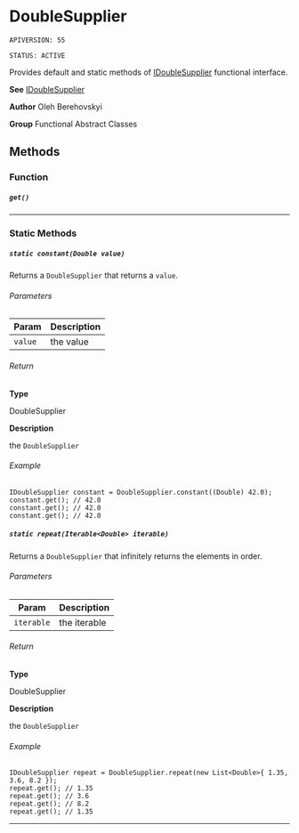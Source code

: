 # DoubleSupplier

`APIVERSION: 55`

`STATUS: ACTIVE`

Provides default and static methods of [IDoubleSupplier](/docs/Functional-Interfaces/IDoubleSupplier.md) functional interface.


**See** [IDoubleSupplier](/docs/Functional-Interfaces/IDoubleSupplier.md)


**Author** Oleh Berehovskyi


**Group** Functional Abstract Classes

## Methods
### Function
##### `get()`
---
### Static Methods
##### `static constant(Double value)`

Returns a `DoubleSupplier` that returns a `value`.

###### Parameters
|Param|Description|
|---|---|
|`value`|the value|

###### Return

**Type**

DoubleSupplier

**Description**

the `DoubleSupplier`

###### Example
```apex
IDoubleSupplier constant = DoubleSupplier.constant((Double) 42.0);
constant.get(); // 42.0
constant.get(); // 42.0
constant.get(); // 42.0
```

##### `static repeat(Iterable<Double> iterable)`

Returns a `DoubleSupplier` that infinitely returns the elements in order.

###### Parameters
|Param|Description|
|---|---|
|`iterable`|the iterable|

###### Return

**Type**

DoubleSupplier

**Description**

the `DoubleSupplier`

###### Example
```apex
IDoubleSupplier repeat = DoubleSupplier.repeat(new List<Double>{ 1.35, 3.6, 8.2 });
repeat.get(); // 1.35
repeat.get(); // 3.6
repeat.get(); // 8.2
repeat.get(); // 1.35
```

---
